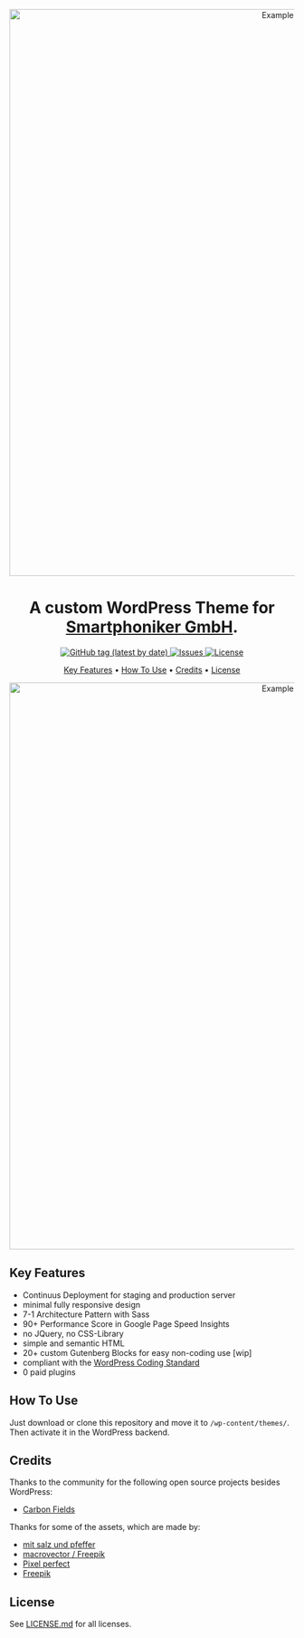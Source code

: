 <p align="center">
  <img src="https://github.com/TobiasPrt/smartphoniker_theme/blob/master/smartphoniker_2021_primary.png?raw=true" alt="Example of Theme" width="1000">
<p>

<h1 align="center">
  A custom WordPress Theme for <a href="https://smartphoniker.de">Smartphoniker GmbH</a>.
</h1>

<p align="center">
  <a href="https://github.com/TobiasPrt/smartphoniker_theme/releases/">
    <img alt="GitHub tag (latest by date)" src="https://img.shields.io/github/v/tag/TobiasPrt/smartphoniker_theme?label=version">
  </a>
  <a href="https://github.com/TobiasPrt/smartphoniker_theme/issues/">
    <img src="https://img.shields.io/github/issues/TobiasPrt/smartphoniker_theme"
         alt="Issues">
  </a>
  <a href="https://github.com/TobiasPrt/smartphoniker_theme/LICENSE.md">
    <img src="https://img.shields.io/github/license/TobiasPrt/smartphoniker_theme"
         alt="License">
  </a>  
</p>

<p align="center">
  <a href="#key-features">Key Features</a> •
  <a href="#how-to-use">How To Use</a> •
  <a href="#credits">Credits</a> •
  <a href="#license">License</a>
</p>

<p align="center">
  <img src="https://github.com/TobiasPrt/smartphoniker_theme/blob/master/smartphoniker_2021_secondary.png?raw=true" alt="Example of Theme" width="1000">
<p>

## Key Features

- Continuus Deployment for staging and production server
- minimal fully responsive design
- 7-1 Architecture Pattern with Sass
- 90+ Performance Score in Google Page Speed Insights
- no JQuery, no CSS-Library
- simple and semantic HTML
- 20+ custom Gutenberg Blocks for easy non-coding use [wip]
- compliant with the [WordPress Coding Standard](https://make.wordpress.org/core/handbook/best-practices/coding-standards/php/#formatting-sql-statements)
- 0 paid plugins

## How To Use

Just download or clone this repository and move it to `/wp-content/themes/`. Then activate it in the WordPress backend.

## Credits

Thanks to the community for the following open source projects besides WordPress:
- [Carbon Fields](https://github.com/htmlburger/carbon-fields)

Thanks for some of the assets, which are made by:

- [mit salz und pfeffer](https://www.grafisch-sagt-moin.com/)
- [macrovector / Freepik](https://www.freepik.com)
- [Pixel perfect](https://www.flaticon.com/de/autoren/pixel-perfect)
- [Freepik](https://www.flaticon.com/authors/freepik)

## License

See [LICENSE.md](https://github.com/TobiasPrt/smartphoniker_theme/blob/master/LICENSE.md) for all licenses.
